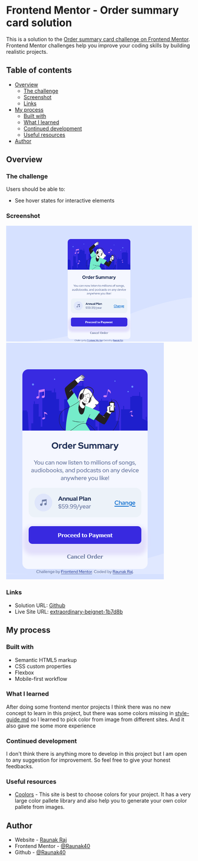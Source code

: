 # Frontend Mentor - Order summary card solution

This is a solution to the [Order summary card challenge on Frontend Mentor](https://www.frontendmentor.io/challenges/order-summary-component-QlPmajDUj). Frontend Mentor challenges help you improve your coding skills by building realistic projects. 

## Table of contents

- [Overview](#overview)
  - [The challenge](#the-challenge)
  - [Screenshot](#screenshot)
  - [Links](#links)
- [My process](#my-process)
  - [Built with](#built-with)
  - [What I learned](#what-i-learned)
  - [Continued development](#continued-development)
  - [Useful resources](#useful-resources)
- [Author](#author)

## Overview

### The challenge

Users should be able to:

- See hover states for interactive elements

### Screenshot

![](/design/desktop-design.png)
![](/design/mobile-design.png)

### Links

- Solution URL: [Github](https://github.com/Raunak40/Order_Summary_Component)
- Live Site URL: [extraordinary-beignet-1b7d8b](https://extraordinary-beignet-1b7d8b.netlify.app)

## My process

### Built with

- Semantic HTML5 markup
- CSS custom properties
- Flexbox
- Mobile-first workflow

### What I learned

After doing some frontend mentor projects I think there was no new concept to learn in this project, but there was some colors missing in [style-guide.md](style-guide.md) so I learned to pick color from image from different sites. And it also gave me some more experience

### Continued development

I don't think there is anything more to develop in this project but I am open to any suggestion for improvement. So feel free to give your honest feedbacks. 

### Useful resources

- [Coolors](https://coolors.co) - This site is best to choose colors for your project. It has a very large color pallete library and also help you to generate your own color pallete from images. 

## Author

- Website - [Raunak Raj](https://extraordinary-beignet-1b7d8b.netlify.app)
- Frontend Mentor - [@Raunak40](https://www.frontendmentor.io/profile/Raunak40)
- Github - [@Raunak40](https://github.com/Raunak40)
